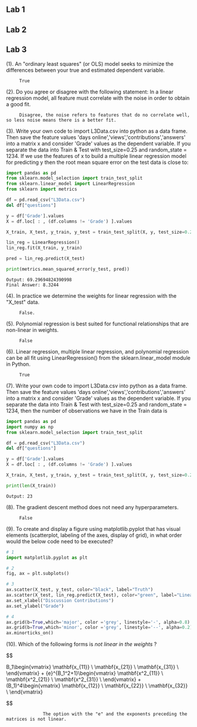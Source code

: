 ## Lab 1

## Lab 2

## Lab 3

(1). An "ordinary least squares" (or OLS) model seeks to minimize the differences between your true and estimated dependent variable.

         True



(2). Do you agree or disagree with the following statement: In a linear regression model, all feature must correlate with the noise in order to obtain a good fit.

         Disagree, the noise refers to features that do no correlate well, so less noise means there is a better fit.

   

(3). Write your own code to import L3Data.csv into python as a data frame. Then save the feature values 'days online','views','contributions','answers' into a matrix x and consider 'Grade' values as the dependent variable. If you separate the data into Train & Test with test_size=0.25 and random_state = 1234. If we use the features of x to build a multiple linear regression model for predicting y then the root mean square error on the test data is close to:

```python
import pandas as pd
from sklearn.model_selection import train_test_split
from sklearn.linear_model import LinearRegression
from sklearn import metrics

df = pd.read_csv("L3Data.csv")
del df["questions"]

y = df['Grade'].values
X = df.loc[ : , (df.columns != 'Grade') ].values

X_train, X_test, y_train, y_test = train_test_split(X, y, test_size=0.25, random_state=1234)

lin_reg = LinearRegression()
lin_reg.fit(X_train, y_train)

pred = lin_reg.predict(X_test)

print(metrics.mean_squared_error(y_test, pred)) 
```

```
Output: 69.29694824390998
Final Answer: 8.3244
```


(4). In practice we determine the weights for linear regression with the "X_test" data.

         False.


(5). Polynomial regression is best suited for functional relationships that are non-linear in weights.

         False


(6). Linear regression, multiple linear regression, and polynomial regression can be all fit using LinearRegression() from the sklearn.linear_model module in Python.

         True



(7). Write your own code to import L3Data.csv into python as a data frame. Then save the feature values 'days online','views','contributions','answers' into a matrix x and consider 'Grade' values as the dependent variable. If you separate the data into Train & Test with test_size=0.25 and random_state = 1234, then the number of observations we have in the Train data is

```python
import pandas as pd
import numpy as np
from sklearn.model_selection import train_test_split

df = pd.read_csv("L3Data.csv")
del df["questions"]

y = df['Grade'].values
X = df.loc[ : , (df.columns != 'Grade') ].values

X_train, X_test, y_train, y_test = train_test_split(X, y, test_size=0.25, random_state=1234)

print(len(X_train))
```

```
Output: 23
```

(8). The gradient descent method does not need any hyperparameters.

         False


(9). To create and display a figure using matplotlib.pyplot that has visual elements (scatterplot, labeling of the axes, display of grid), in what order would the below code need to be executed?

```python
# 1
import matplotlib.pyplot as plt

# 2
fig, ax = plt.subplots()

# 3
ax.scatter(X_test, y_test, color="black", label="Truth")
ax.scatter(X_test, lin_reg.predict(X_test), color="green", label="Linear")
ax.set_xlabel("Discussion Contributions")
ax.set_ylabel("Grade")

# 4
ax.grid(b=True,which='major', color ='grey', linestyle='-', alpha=0.8)
ax.grid(b=True,which='minor', color ='grey', linestyle='--', alpha=0.2)
ax.minorticks_on()
```


(10). Which of the following forms is *not linear in the weights* ?

$$

B_1\begin{vmatrix}
\mathbf{x_{11}} \\
\mathbf{x_{21}} \\
\mathbf{x_{31}} \\
\end{vmatrix} +
{e}^{B_1^2+1}\begin{vmatrix}
\mathbf{x^2_{11}} \\
\mathbf{x^2_{21}} \\
\mathbf{x^2_{31}} \\
\end{vmatrix} +
(B_1)^4\begin{vmatrix}
\mathbf{x_{12}} \\
\mathbf{x_{22}} \\
\mathbf{x_{32}} \\
\end{vmatrix}

$$

                  The option with the "e" and the exponents preceding the matrices is not linear.
